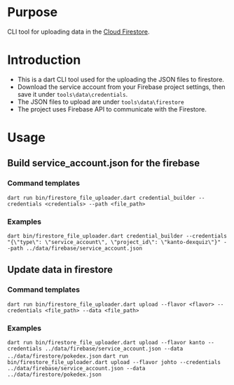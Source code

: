 # Purpose

CLI tool for uploading data in the [Cloud Firestore](https://firebase.google.com/docs/firestore/).

# Introduction

- This is a dart CLI tool used for the uploading the JSON files to firestore.
- Download the service account from your Firebase project settings, then save it under `tools\data\credentials`.
- The JSON files to upload are under `tools\data\firestore`
- The project uses Firebase API to communicate with the Firestore.

# Usage

## Build service_account.json for the firebase

### Command templates
`dart run bin/firestore_file_uploader.dart credential_builder --credentials <credentials> --path <file_path>`

### Examples
`dart bin/firestore_file_uploader.dart credential_builder --credentials "{\"type\": \"service_account\", \"project_id\": \"kanto-dexquiz\"}" --path ../data/firebase/service_account.json`

## Update data in firestore

### Command templates
`dart run bin/firestore_file_uploader.dart upload --flavor <flavor> --credentials <file_path> --data <file_path>`

### Examples
`dart run bin/firestore_file_uploader.dart upload --flavor kanto --credentials ../data/firebase/service_account.json --data ../data/firestore/pokedex.json`
`dart run bin/firestore_file_uploader.dart upload --flavor johto --credentials ../data/firebase/service_account.json --data ../data/firestore/pokedex.json`